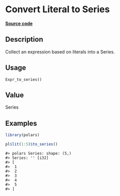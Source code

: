 

# Convert Literal to Series

[**Source code**](https://github.com/pola-rs/r-polars/tree/main/R/expr__expr.R#L3246)

## Description

Collect an expression based on literals into a Series.

## Usage

<pre><code class='language-R'>Expr_to_series()
</code></pre>

## Value

Series

## Examples

``` r
library(polars)

pl$lit(1:5)$to_series()
```

    #> polars Series: shape: (5,)
    #> Series: '' [i32]
    #> [
    #>  1
    #>  2
    #>  3
    #>  4
    #>  5
    #> ]
